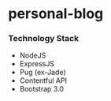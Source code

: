 # personal-blog

### Technology Stack
  * NodeJS
  * ExpressJS
  * Pug (ex-Jade)
  * Contentful API
  * Bootstrap 3.0
